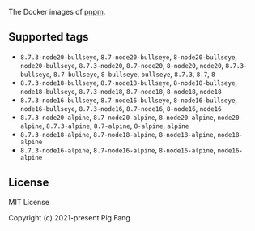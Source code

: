 The Docker images of [pnpm](https://pnpm.io).

## Supported tags

- `8.7.3-node20-bullseye`, `8.7-node20-bullseye`, `8-node20-bullseye`, `node20-bullseye`, `8.7.3-node20`, `8.7-node20`, `8-node20`, `node20`, `8.7.3-bullseye`, `8.7-bullseye`, `8-bullseye`, `bullseye`, `8.7.3`, `8.7`, `8`
- `8.7.3-node18-bullseye`, `8.7-node18-bullseye`, `8-node18-bullseye`, `node18-bullseye`, `8.7.3-node18`, `8.7-node18`, `8-node18`, `node18`
- `8.7.3-node16-bullseye`, `8.7-node16-bullseye`, `8-node16-bullseye`, `node16-bullseye`, `8.7.3-node16`, `8.7-node16`, `8-node16`, `node16`
- `8.7.3-node20-alpine`, `8.7-node20-alpine`, `8-node20-alpine`, `node20-alpine`, `8.7.3-alpine`, `8.7-alpine`, `8-alpine`, `alpine`
- `8.7.3-node18-alpine`, `8.7-node18-alpine`, `8-node18-alpine`, `node18-alpine`
- `8.7.3-node16-alpine`, `8.7-node16-alpine`, `8-node16-alpine`, `node16-alpine`

## License

MIT License

Copyright (c) 2021-present Pig Fang
